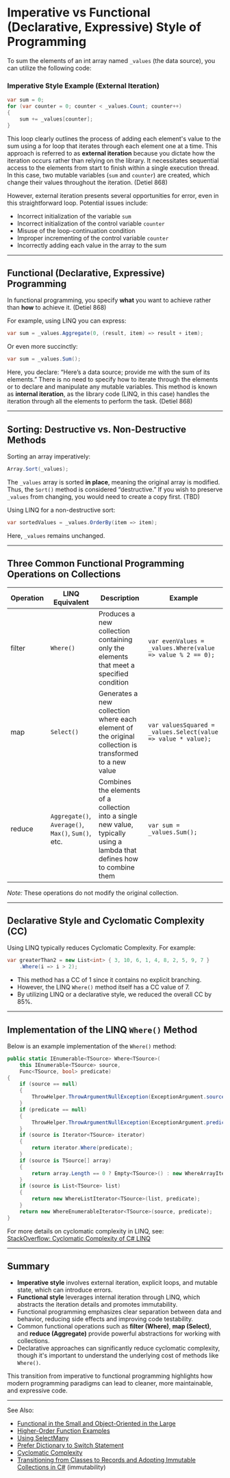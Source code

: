 # Imperative vs Functional (Declarative, Expressive) Style of Programming

To sum the elements of an int array named `_values` (the data source), you can utilize the following code:

### Imperative Style Example (External Iteration)

```C#
var sum = 0;
for (var counter = 0; counter < _values.Count; counter++)
{
    sum += _values[counter];
}
```

This loop clearly outlines the process of adding each element's value to the sum using a for loop that iterates through
each element one at a time. This approach is referred to as **external iteration** because you dictate how the iteration
occurs rather than relying on the library. It necessitates sequential access to the elements from start to finish within
a single execution thread. In this case, two mutable variables (`sum` and `counter`) are created, which change their
values throughout the iteration. (Detiel 868)

However, external iteration presents several opportunities for error, even in this straightforward loop. Potential
issues include:

- Incorrect initialization of the variable `sum`
- Incorrect initialization of the control variable `counter`
- Misuse of the loop-continuation condition
- Improper incrementing of the control variable `counter`
- Incorrectly adding each value in the array to the sum

---

## Functional (Declarative, Expressive) Programming

In functional programming, you specify **what** you want to achieve rather than **how** to achieve it. (Detiel 868)

For example, using LINQ you can express:

```C#
var sum = _values.Aggregate(0, (result, item) => result + item);
```

Or even more succinctly:

```C#
var sum = _values.Sum();
```

Here, you declare: “Here’s a data source; provide me with the sum of its elements.” There is no need to specify how to
iterate through the elements or to declare and manipulate any mutable variables. This method is known as **internal
iteration**, as the library code (LINQ, in this case) handles the iteration through all the elements to perform the
task. (Detiel 868)

---

## Sorting: Destructive vs. Non-Destructive Methods

Sorting an array imperatively:

```C#
Array.Sort(_values);
```

The `_values` array is sorted **in place**, meaning the original array is modified. Thus, the `Sort()` method is
considered “destructive.” If you wish to preserve `_values` from changing, you would need to create a copy first. (TBD)

Using LINQ for a non-destructive sort:

```C#
var sortedValues = _values.OrderBy(item => item);
```

Here, `_values` remains unchanged.

---

## Three Common Functional Programming Operations on Collections

| Operation | LINQ Equivalent                                    | Description                                                                                                              | Example                                                       |
|-----------|----------------------------------------------------|--------------------------------------------------------------------------------------------------------------------------|---------------------------------------------------------------|
| filter    | `Where()`                                          | Produces a new collection containing only the elements that meet a specified condition                                   | `var evenValues = _values.Where(value => value % 2 == 0);`    |
| map       | `Select()`                                         | Generates a new collection where each element of the original collection is transformed to a new value                   | `var valuesSquared = _values.Select(value => value * value);` |
| reduce    | `Aggregate()`, `Average()`, `Max()`, `Sum()`, etc. | Combines the elements of a collection into a single new value, typically using a lambda that defines how to combine them | `var sum = _values.Sum();`                                    |

*Note:* These operations do not modify the original collection.

---

## Declarative Style and Cyclomatic Complexity (CC)

Using LINQ typically reduces Cyclomatic Complexity. For example:

```C#
var greaterThan2 = new List<int> { 3, 10, 6, 1, 4, 8, 2, 5, 9, 7 }
    .Where(i => i > 2);
```

- This method has a CC of 1 since it contains no explicit branching.
- However, the LINQ `Where()` method itself has a CC value of 7.
- By utilizing LINQ or a declarative style, we reduced the overall CC by 85%.

---

## Implementation of the LINQ `Where()` Method

Below is an example implementation of the `Where()` method:

```C#
public static IEnumerable<TSource> Where<TSource>(
    this IEnumerable<TSource> source, 
    Func<TSource, bool> predicate)
{
    if (source == null)
    {
        ThrowHelper.ThrowArgumentNullException(ExceptionArgument.source);
    }
    if (predicate == null)
    {
        ThrowHelper.ThrowArgumentNullException(ExceptionArgument.predicate);
    }
    if (source is Iterator<TSource> iterator)
    {
        return iterator.Where(predicate);
    }
    if (source is TSource[] array)
    {
        return array.Length == 0 ? Empty<TSource>() : new WhereArrayIterator<TSource>(array, predicate);
    }
    if (source is List<TSource> list)
    {
        return new WhereListIterator<TSource>(list, predicate);
    }
    return new WhereEnumerableIterator<TSource>(source, predicate);
}
```

For more details on cyclomatic complexity in LINQ, see:  
[StackOverflow: Cyclomatic Complexity of C# LINQ](https://stackoverflow.com/questions/47102263/cyclomatic-complexity-of-c-sharp-linq)

---

## Summary

- **Imperative style** involves external iteration, explicit loops, and mutable state, which can introduce errors.
- **Functional style** leverages internal iteration through LINQ, which abstracts the iteration details and promotes
  immutability.
- Functional programming emphasizes clear separation between data and behavior, reducing side effects and improving code
  testability.
- Common functional operations such as **filter (Where)**, **map (Select)**, and **reduce (Aggregate)** provide powerful
  abstractions for working with collections.
- Declarative approaches can significantly reduce cyclomatic complexity, though it's important to understand the
  underlying cost of methods like `Where()`.

This transition from imperative to functional programming highlights how modern programming paradigms can lead to
cleaner, more maintainable, and expressive code.


---
See Also:
- [Functional in the Small and Object-Oriented in the Large](Functional-in-the-Small-and-Object-Oriented-in-the-Large.md)
- [Higher-Order Function Examples](Higher-Order-Function-Examples.md)
- [Using SelectMany](Using-SelectMany.md)
- [Prefer Dictionary to Switch Statement](Prefer-Dictionary-over-Switch-Statement.md)
- [Cyclomatic Complexity](Cyclomatic-Complexity.md)
- [Transitioning from Classes to Records and Adopting Immutable Collections in C#](Transitioning-from-Classes-to-Records-and-Adopting-IImmutableList-in-C.md) (immutability)